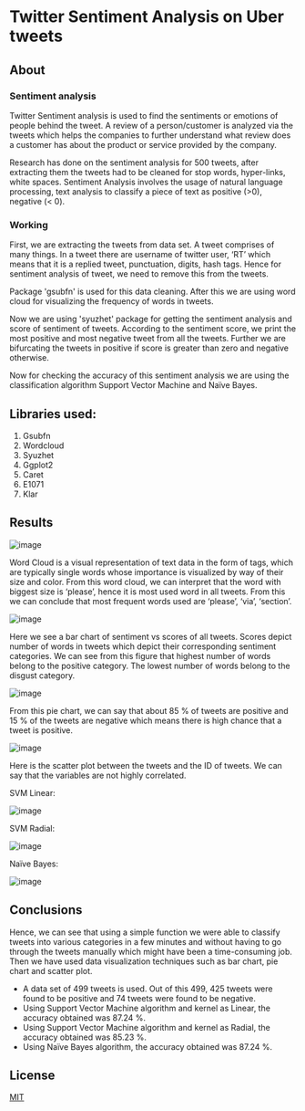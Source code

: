 # Twitter Sentiment Analysis on Uber tweets

## About

### Sentiment analysis

Twitter Sentiment analysis is used to find the sentiments or emotions of people behind the tweet. A review of a person/customer is analyzed via the tweets which helps the companies to further understand what review does a customer has about the product or service provided by the company.

Research has done on the sentiment analysis for 500 tweets, after extracting them the tweets had to be cleaned for stop words, hyper-links, white spaces. Sentiment Analysis involves the usage of natural language processing, text analysis to classify a piece of text as positive (>0), negative (< 0).

### Working

First, we are extracting the tweets from data set. A tweet comprises of many things. In a tweet there are username of twitter user, ‘RT’ which means that it is a replied tweet, punctuation, digits, hash tags. Hence for sentiment analysis of tweet, we need to remove this from the tweets. 

Package 'gsubfn' is used for this data cleaning. After this we are using word cloud for visualizing the frequency of words in tweets. 

Now we are using 'syuzhet' package for getting the sentiment analysis and score of sentiment of tweets. According to the sentiment score, we print the most positive and most negative tweet from all the tweets. Further we are bifurcating the tweets in positive if score is greater than zero and negative otherwise. 

Now for checking the accuracy of this sentiment analysis we are using the classification algorithm Support Vector Machine and Naïve Bayes. 

## Libraries used:
1. Gsubfn
2. Wordcloud
3. Syuzhet
4. Ggplot2
5. Caret
6. E1071
7. Klar

## Results

![image](https://user-images.githubusercontent.com/55601319/124365376-3d1c3b00-dc65-11eb-97b1-8a08751e2db8.png)

Word Cloud is a visual representation of text data in the form of tags, which are typically single words whose importance is visualized by way of their size and color. From this word cloud, we can interpret that the word with biggest size is ‘please’, hence it is most used word in all tweets. From this we can conclude that most frequent words used are ‘please’, ‘via’, ‘section’.

![image](https://user-images.githubusercontent.com/55601319/124365386-4efdde00-dc65-11eb-93ad-af8f84cf9afb.png)

Here we see a bar chart of sentiment vs scores of all tweets. Scores depict number of words in tweets which depict their corresponding sentiment categories. We can see from this figure that highest number of words belong to the positive category. The lowest number of words belong to the disgust category. 

![image](https://user-images.githubusercontent.com/55601319/124365391-53c29200-dc65-11eb-8613-f4d5a23945f3.png)

From this pie chart, we can say that about 85 % of tweets are positive and 15 % of the tweets are negative which means there is high chance that a tweet is positive.

![image](https://user-images.githubusercontent.com/55601319/124365393-591fdc80-dc65-11eb-94f6-b33756cfad77.png)

Here is the scatter plot between the tweets and the ID of tweets. We can say that the variables are not highly correlated.

SVM Linear:

![image](https://user-images.githubusercontent.com/55601319/124365398-5cb36380-dc65-11eb-8361-7d5f5eeaf96f.png)

SVM Radial:

![image](https://user-images.githubusercontent.com/55601319/124365399-5fae5400-dc65-11eb-8cba-e2892ca24599.png)

Naïve Bayes:

![image](https://user-images.githubusercontent.com/55601319/124365404-6341db00-dc65-11eb-8335-4775b22cb1fe.png)

## Conclusions 

Hence, we can see that using a simple function we were able to classify tweets into various categories in a few minutes and without having to go through the tweets manually which might have been a time-consuming job. Then we have used data visualization techniques such as bar chart, pie chart and scatter plot.
- A data set of 499 tweets is used. Out of this 499, 425 tweets were found to be positive and 74 tweets were found to be negative.
- Using Support Vector Machine algorithm and kernel as Linear, the accuracy obtained was 87.24 %.
- Using Support Vector Machine algorithm and kernel as Radial, the accuracy obtained was 85.23 %.
- Using Naïve Bayes algorithm, the accuracy obtained was 87.24 %.



## License
[MIT](https://choosealicense.com/licenses/mit/)
